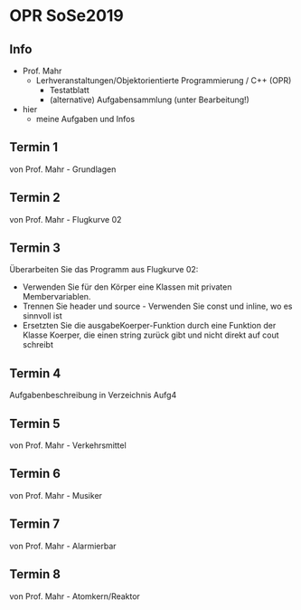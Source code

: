 # OPR SoSe2019

## Info
- Prof. Mahr
  - Lerhveranstaltungen/Objektorientierte Programmierung / C++ (OPR)
    - Testatblatt
    - (alternative) Aufgabensammlung (unter Bearbeitung!)
- hier
  - meine Aufgaben und Infos

## Termin 1
von Prof. Mahr - Grundlagen
## Termin 2
von Prof. Mahr - Flugkurve 02
## Termin 3
Überarbeiten Sie das Programm aus Flugkurve 02:
- Verwenden Sie für den Körper eine Klassen mit privaten Membervariablen.
- Trennen Sie header und source - Verwenden Sie const und inline, wo es sinnvoll ist
- Ersetzten Sie die ausgabeKoerper-Funktion durch eine Funktion der Klasse Koerper, die einen string zurück gibt und nicht direkt auf cout schreibt
## Termin 4
Aufgabenbeschreibung in Verzeichnis Aufg4
## Termin 5
von Prof. Mahr - Verkehrsmittel
## Termin 6
von Prof. Mahr - Musiker
## Termin 7
von Prof. Mahr - Alarmierbar
## Termin 8
von Prof. Mahr - Atomkern/Reaktor
